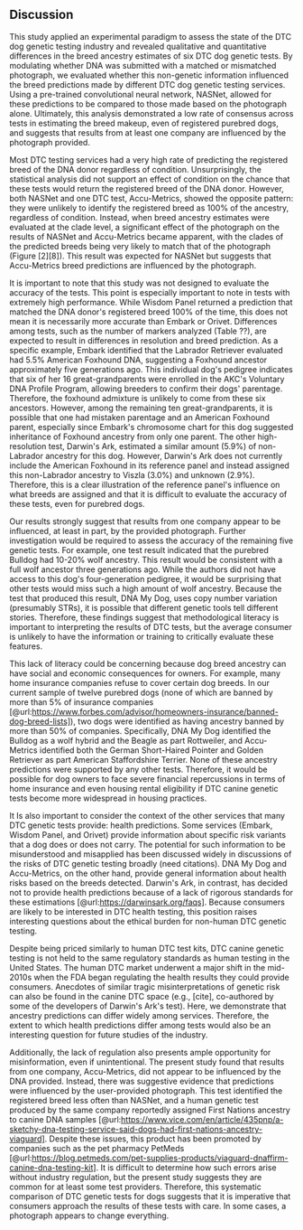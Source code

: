 ## Discussion

This study applied an experimental paradigm to assess the state of the DTC dog genetic testing industry and revealed qualitative and quantitative differences in the breed ancestry estimates of six DTC dog genetic tests.
By modulating whether DNA was submitted with a matched or mismatched photograph, we evaluated whether this non-genetic information influenced the breed predictions made by different DTC dog genetic testing services.
Using a pre-trained convolutional neural network, NASNet, allowed for these predictions to be compared to those made based on the photograph alone.
Ultimately, this analysis demonstrated a low rate of consensus across tests in estimating the breed makeup, even of registered purebred dogs, and suggests that results from at least one company are influenced by the photograph provided.

Most DTC testing services had a very high rate of predicting the registered breed of the DNA donor regardless of condition.
Unsurprisingly, the statistical analysis did not support an effect of condition on the chance that these tests would return the registered breed of the DNA donor.
However, both NASNet and one DTC test, Accu-Metrics, showed the opposite pattern: they were unlikely to identify the registered breed as 100% of the ancestry, regardless of condition.
Instead, when breed ancestry estimates were evaluated at the clade level, a significant effect of the photograph on the results of NASNet and Accu-Metrics became apparent, with the clades of the predicted breeds being very likely to match that of the photograph (Figure [2][8]).
This result was expected for NASNet but suggests that Accu-Metrics breed predictions are influenced by the photograph.

It is important to note that this study was not designed to evaluate the accuracy of the tests.
This point is especially important to note in tests with extremely high performance.
While Wisdom Panel returned a prediction that matched the DNA donor's registered breed 100% of the time, this does not mean it is necessarily more accurate than Embark or Orivet.
Differences among tests, such as the number of markers analyzed (Table ??), are expected to result in differences in resolution and breed prediction.
As a specific example, Embark identified that the Labrador Retriever evaluated had 5.5% American Foxhound DNA, suggesting a Foxhound ancestor approximately five generations ago.
This individual dog's pedigree indicates that six of her 16 great-grandparents were enrolled in the AKC's Voluntary DNA Profile Program, allowing breeders to confirm their dogs' parentage.
Therefore, the foxhound admixture is unlikely to come from these six ancestors.
However, among the remaining ten great-grandparents, it is possible that one had mistaken parentage and an American Foxhound parent, especially since Embark's chromosome chart for this dog suggested inheritance of Foxhound ancestry from only one parent.
The other high-resolution test, Darwin's Ark, estimated a similar amount (5.9%) of non-Labrador ancestry for this dog.
However, Darwin's Ark does not currently include the American Foxhound in its reference panel and instead assigned this non-Labrador ancestry to Viszla (3.0%) and unknown (2.9%).
Therefore, this is a clear illustration of the reference panel's influence on what breeds are assigned and that it is difficult to evaluate the accuracy of these tests, even for purebred dogs.

Our results strongly suggest that results from one company appear to be influenced, at least in part, by the provided photograph.
Further investigation would be required to assess the accuracy of the remaining five genetic tests.
For example, one test result indicated that the purebred Bulldog had 10-20% wolf ancestry.
This result would be consistent with a full wolf ancestor three generations ago.
While the authors did not have access to this dog's four-generation pedigree, it would be surprising that other tests would miss such a high amount of wolf ancestry.
Because the test that produced this result, DNA My Dog, uses copy number variation (presumably STRs), it is possible that different genetic tools tell different stories.
Therefore, these findings suggest that methodological literacy is important to interpreting the results of DTC tests, but the average consumer is unlikely to have the information or training to critically evaluate these features.

This lack of literacy could be concerning because dog breed ancestry can have social and economic consequences for owners.
For example, many home insurance companies refuse to cover certain dog breeds.
In our current sample of twelve purebred dogs (none of which are banned by more than 5% of insurance companies [@url:https://www.forbes.com/advisor/homeowners-insurance/banned-dog-breed-lists]), two dogs were identified as having ancestry banned by more than 50% of companies.
Specifically, DNA My Dog identified the Bulldog as a wolf hybrid and the Beagle as part Rottweiler, and Accu-Metrics identified both the German Short-Haired Pointer and Golden Retriever as part American Staffordshire Terrier.
None of these ancestry predictions were supported by any other tests.
Therefore, it would be possible for dog owners to face severe financial repercussions in terms of home insurance and even housing rental eligibility if DTC canine genetic tests become more widespread in housing practices.

It Is also important to consider the context of the other services that many DTC genetic tests provide: health predictions.
Some services (Embark, Wisdom Panel, and Orivet) provide information about specific risk variants that a dog does or does not carry.
The potential for such information to be misunderstood and misapplied has been discussed widely in discussions of the risks of DTC genetic testing broadly (need citations).
DNA My Dog and Accu-Metrics, on the other hand, provide general information about health risks based on the breeds detected.
Darwin's Ark, in contrast, has decided not to provide health predictions because of a lack of rigorous standards for these estimations [@url:https://darwinsark.org/faqs].
Because consumers are likely to be interested in DTC health testing, this position raises interesting questions about the ethical burden for non-human DTC genetic testing.

Despite being priced similarly to human DTC test kits, DTC canine genetic testing is not held to the same regulatory standards as human testing in the United States.
The human DTC market underwent a major shift in the mid-2010s when the FDA began regulating the health results they could provide consumers.
Anecdotes of similar tragic misinterpretations of genetic risk can also be found in the canine DTC space (e.g., [cite], co-authored by some of the developers of Darwin's Ark's test).
Here, we demonstrate that ancestry predictions can differ widely among services.
Therefore, the extent to which health predictions differ among tests would also be an interesting question for future studies of the industry.

Additionally, the lack of regulation also presents ample opportunity for misinformation, even if unintentional.
The present study found that results from one company, Accu-Metrics, did not appear to be influenced by the DNA provided.
Instead, there was suggestive evidence that predictions were influenced by the user-provided photograph.
This test identified the registered breed less often than NASNet, and a human genetic test produced by the same company reportedly assigned First Nations ancestry to canine DNA samples [@url:https://www.vice.com/en/article/435pnp/a-sketchy-dna-testing-service-said-dogs-had-first-nations-ancestry-viaguard].
Despite these issues, this product has been promoted by companies such as the pet pharmacy PetMeds [@url:https://blog.petmeds.com/pet-supplies-products/viaguard-dnaffirm-canine-dna-testing-kit].
It is difficult to determine how such errors arise without industry regulation, but the present study suggests they are common for at least some test providers.
Therefore, this systematic comparison of DTC genetic tests for dogs suggests that it is imperative that consumers approach the results of these tests with care.
In some cases, a photograph appears to change everything.

